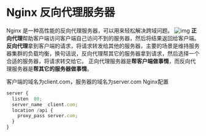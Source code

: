 # Nginx 反向代理服务器

Nginx 是一种高性能的反向代理服务器，可以用来轻松解决跨域问题。
![img](../../../../ToDo/media/16790366321650/16791289303593.jpg)
**正向代理**帮助客户端访问客户端自己访问不到的服务器，然后将结果返回给客户端。
**反向代理**拿到客户端的请求，将请求转发给其他的服务器，主要的场景是维持服务器集群的负载均衡，换句话说，反向代理帮其它的服务器拿到请求，然后选择一个合适的服务器，将请求转交给它。
正向代理服务器是**帮客户端做事情**，而反向代理服务器是**帮其它的服务器做事情**。

客户端的域名为client.com，服务器的域名为server.com
Nginx配置

```js
server {
  listen  80;
  server_name  client.com;
  location /api {
    proxy_pass server.com;
  }
}
```
